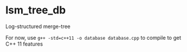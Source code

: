 # lsm_tree_db
Log-structured merge-tree


For now, use `g++ -std=c++11 -o database database.cpp` to compile to get C++ 11 features